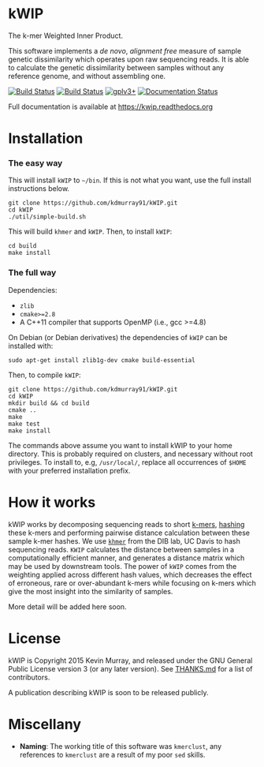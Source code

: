 kWIP
====

The k-mer Weighted Inner Product.

This software implements a *de novo*, *alignment free* measure of sample
genetic dissimilarity which operates upon raw sequencing reads. It is able to
calculate the genetic dissimilarity between samples without any reference
genome, and without assembling one.

[![Build Status](http://biojenkins.anu.edu.au/job/kwip/badge/icon)](http://biojenkins.anu.edu.au/job/kwip/)
[![Build Status](https://travis-ci.org/kdmurray91/kWIP.svg?branch=master)](https://travis-ci.org/kdmurray91/kWIP)
[![gplv3+](https://img.shields.io/badge/license-GPLv3-blue.svg)](https://www.gnu.org/licenses/gpl.html)
[![Documentation Status](https://readthedocs.org/projects/kwip/badge/?version=latest)](https://kwip.readthedocs.org)

Full documentation is available at https://kwip.readthedocs.org


Installation
============

### The easy way

This will install `kWIP` to `~/bin`. If this is not what you want, use the full
install instructions below.

    git clone https://github.com/kdmurray91/kWIP.git
    cd kWIP
    ./util/simple-build.sh

This will build `khmer` and `kWIP`. Then, to install `kWIP`:

    cd build
    make install


### The full way

Dependencies:

- `zlib`
- `cmake>=2.8`
- A C++11 compiler that supports OpenMP (i.e., gcc >=4.8)

On Debian (or Debian derivatives) the dependencies of `kWIP` can be installed
with:

    sudo apt-get install zlib1g-dev cmake build-essential

Then, to compile `kWIP`:

    git clone https://github.com/kdmurray91/kWIP.git
    cd kWIP
    mkdir build && cd build
    cmake ..
    make
    make test
    make install

The commands above assume you want to install kWIP to your home directory. This
is probably required on clusters, and necessary without root privileges. To
install to, e.g, `/usr/local/`, replace all occurrences of `$HOME` with your
preferred installation prefix.


How it works
============

kWIP works by decomposing sequencing reads to short
[k-mers](https://en.wikipedia.org/wiki/K-mer),
[hashing](https://en.wikipedia.org/wiki/Hash_function) these k-mers and
performing pairwise distance calculation between these sample k-mer hashes. We
use [`khmer`](https://github.com/dib-lab/khmer) from the DIB lab, UC Davis to
hash sequencing reads. `KWIP` calculates the distance between samples in a
computationally efficient manner, and generates a distance matrix which may be
used by downstream tools. The power of `kWIP` comes from the weighting applied
across different hash values, which decreases the effect of erroneous, rare or
over-abundant k-mers while focusing on k-mers which give the most insight into
the similarity of samples.

More detail will be added here soon.


License
=======

kWIP is Copyright 2015 Kevin Murray, and released under the GNU General Public
License version 3 (or any later version). See [THANKS.md](./THANKS.md) for a
list of contributors.

A publication describing kWIP is soon to be released publicly.


Miscellany
==========

- **Naming**: The working title of this software was `kmerclust`, any
  references to `kmerclust` are a result of my poor `sed` skills.
